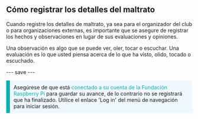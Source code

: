 ## Cómo registrar los detalles del maltrato

Cuando registre los detalles de maltrato, ya sea para el organizador del club o para organizaciones externas, es importante que se asegure de registrar los hechos y observaciones en lugar de sus evaluaciones y opiniones.

Una observación es algo que se puede ver, oler, tocar o escuchar. Una evaluación es lo que usted piensa acerca de lo que ha visto, olido, tocado o escuchado.

--- save ---

<p style="border-left: solid; border-width:10px; border-color: #0faeb0; background-color: aliceblue; padding: 10px;">
Asegúrese de que está <span style="color: #0faeb0">conectado a su cuenta de la Fundación Raspberry Pi</span> para guardar su avance, de lo contrario no se registrará que ha finalizado. Utilice el enlace 'Log in' del menú de navegación para iniciar sesión.
</p>

